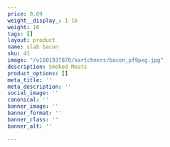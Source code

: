 ```yaml
---
price: 8.69
weight__display_: 1 lb
weight: 16
tags: []
layout: product
name: slab bacon
sku: 41
image: "/v1601937878/kartchners/bacon_pf9pxg.jpg"
description: Smoked Meats
product_options: []
meta_title: ''
meta_description: ''
social_image: ''
canonical: ''
banner_image: ''
banner_format: ''
banner_class: ''
banner_alt: ''

---
```


